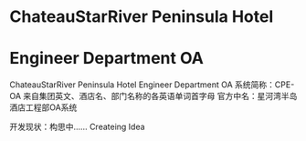 # ChateauStarRiver Peninsula Hotel 
# Engineer Department OA

ChateauStarRiver Peninsula Hotel Engineer Department OA
系统简称：CPE-OA 来自集团英文、酒店名、部门名称的各英语单词首字母 
官方中名：星河湾半岛酒店工程部OA系统

开发现状：构思中……  Createing Idea
